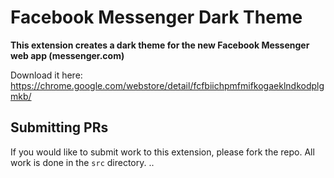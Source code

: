 # Facebook Messenger Dark Theme

**This extension creates a dark theme for the new Facebook Messenger web app (messenger.com)**

Download it here: https://chrome.google.com/webstore/detail/fcfbiichpmfmifkogaeklndkodplgmkb/

## Submitting PRs

If you would like to submit work to this extension, please fork the repo. All work is done in the `src` directory.
..
